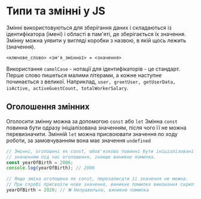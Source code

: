 # Типи та змінні у JS

Змінні використовуються для зберігання даних і складаються із ідентифікатора (імені) і області в пам'яті, де зберігається їх значення. Змінну можна уявити у вигляді коробки з назвою, в якій щось лежить (значення).

`<ключове_слово> <ім'я_змінної> = <значення>`

Використання `camelCase` - нотації для ідентифікаторів - це стандарт. Перше слово пишеться малими літерами, а кожне наступне починається з великої. Наприклад, `user, greetUser, getUserData, isActive, activeGuestCount, totalWorkerSalary`.

## Оголошення змінних

Оголосити змінну можна за допомогою `const` або `let`
Змінна `const` повинна бути одразу ініціалізована значенням, після чого її не можна перевизначити.
Змінній `let` можна присвоювати значення по ходу роботи, за замовчуванням вона має значення `undefined`

```ts
// Змінні, оголошені як const, обов'язково повинні бути ініціалізовані
// значенням під час оголошення, інакше виникне помилка.
const yearOfBirth = 2006;
console.log(yearOfBirth); // 2006

// Якщо зміна оголошена як const, перезаписати її значення не можна.
// При спробі присвоїти нове значення, виникне помилка виконання скрипту.
yearOfBirth = 2020; // ❌ Неправильно, виникне помилка
```
